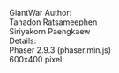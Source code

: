 GiantWar
Author:<br>
	Tanadon Ratsameephen<br>
	Siriyakorn Paengkaew<br>
Details:<br>
	Phaser 2.9.3 (phaser.min.js)<br>
	600x400 pixel
